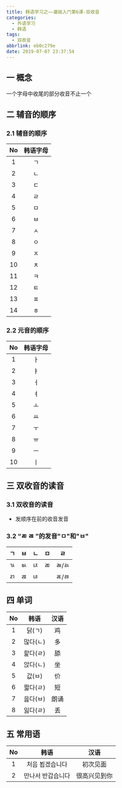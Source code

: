 ```yaml
---
title: 韩语学习之——基础入门第6课-双收音
categories:
  - 外语学习
  - 韩语
tags:
  - 双收音
abbrlink: eb0c279e
date: 2019-07-07 23:37:54
---
```

## 一 概念

一个字母中收尾的部分收音不止一个

<!--more-->

## 二  辅音的顺序

### 2.1 辅音的顺序

|  No  | 韩语字母 |
| :--: | :------: |
|  1   |    ㄱ    |
|  2   |    ㄴ    |
|  3   |    ㄷ    |
|  4   |    ㄹ    |
|  5   |    ㅁ    |
|  6   |    ㅂ    |
|  7   |    ㅅ    |
|  8   |    ㅇ    |
|  9   |    ㅈ    |
|  10  |    ㅊ    |
|  11  |    ㅋ    |
|  12  |    ㅌ    |
|  13  |    ㅍ    |
|  14  |    ㅎ    |

### 2.2  元音的顺序

|  No  | 韩语字母 |
| :--: | :------: |
|  1   |    ㅏ    |
|  2   |    ㅑ    |
|  3   |    ㅓ    |
|  4   |    ㅕ    |
|  5   |    ㅗ    |
|  6   |    ㅛ    |
|  7   |    ㅜ    |
|  8   |    ㅠ    |
|  9   |    ㅡ    |
|  10  |    ㅣ    |
## 三  双收音的读音

### 3.1  双收音的读音

* 发顺序在前的收音发音

### 3.2 “ㄻ ㄿ ”的发音"ㅁ"和"ㅂ"

|  ㄱ  |  ㅂ  |  ㄴ  |  ㅁ  |  ㄹ   |
| :--: | :--: | :--: | :--: | :---: |
|  ㄳ  |  ㅄ  |  ㄵ  |  ㄻ  | ㄼ/ㄽ |
|  ㄺ  |  ㄿ  |  ㄶ  |      | ㄾ/ㅀ |

## 四 单词

|  No  |   韩语   | 汉语 |
| :--: | :------: | :--: |
|  1   |  닭(ㄱ)  |  鸡  |
|  2   | 많다(ㄴ) |  多  |
|  3   | 핥다(ㄹ) |  舔  |
|  4   | 앉다(ㄴ) |  坐  |
|  5   |  값(ㅂ)  |  价  |
|  6   | 짧다(ㄹ) |  短  |
|  7   | 읊다(ㅂ) | 朗诵 |
|  8   | 잃다(ㄹ) |  丢  |

## 五 常用语

|  No  |        韩语        |     汉语     |
| :--: | :----------------: | :----------: |
|  1   |  처음 뵙겠습니다   |   初次见面   |
|  2   | 만나서  반갑습니다 | 很高兴见到你 |